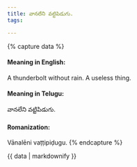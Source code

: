 ```yaml
---
title: వానలేని వట్టిపిడుగు.
tags:

---
```


{% capture data %}
#### Meaning in English:
A thunderbolt without rain.
A useless thing.

#### Meaning in Telugu:
వానలేని వట్టిపిడుగు.

#### Romanization:
Vānalēni vaṭṭipiḍugu.
{% endcapture %}

{{ data | markdownify }}

